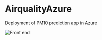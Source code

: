 # AirqualityAzure
Deployment of PM10 prediction app in Azure


![Front end](https://imgur.com/mqN2DBN.png)


